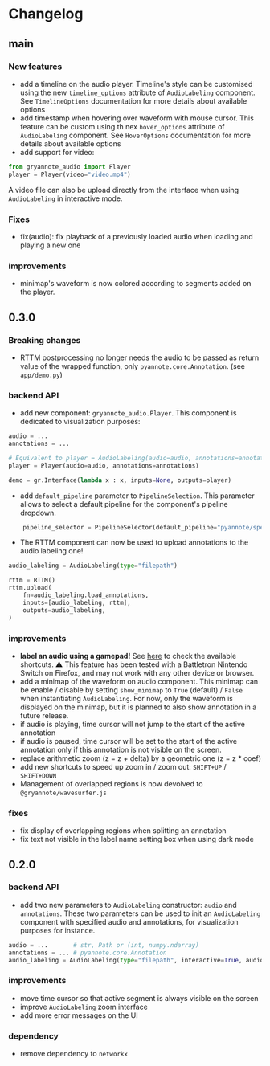# Changelog

## main

### New features

- add a timeline on the audio player. Timeline's style can be customised using the new `timeline_options` attribute of `AudioLabeling` component.
See `TimelineOptions` documentation for more details about available options
- add timestamp when hovering over waveform with mouse cursor. This feature can be custom using th nex `hover_options` attribute of `AudioLabeling` component.
See `HoverOptions` documentation for more details about available options
- add support for video:
```python
from gryannote_audio import Player
player = Player(video="video.mp4")
```

A video file can also be upload directly from the interface when using `AudioLabeling` in interactive mode.

### Fixes

- fix(audio): fix playback of a previously loaded audio when loading and playing a new one

### improvements

- minimap's waveform is now colored according to segments added on the player.

## 0.3.0

### Breaking changes

- RTTM postprocessing no longer needs the audio to be passed as return value of the wrapped function, only `pyannote.core.Annotation`. (see `app/demo.py`)

### backend API

- add new component: `gryannote_audio.Player`. This component is dedicated to visualization purposes:
```python
audio = ...
annotations = ...

# Equivalent to player = AudioLabeling(audio=audio, annotations=annotations, interactive=False, type="filepath")
player = Player(audio=audio, annotations=annotations)

demo = gr.Interface(lambda x : x, inputs=None, outputs=player)
```

- add `default_pipeline` parameter to `PipelineSelection`. This parameter allows to select a default pipeline for the component's pipeline dropdown.
```python
    pipeline_selector = PipelineSelector(default_pipeline="pyannote/speaker-diarization-3.1")
```

- The RTTM component can now be used to upload annotations to the audio labeling one!
```python
audio_labeling = AudioLabeling(type="filepath")

rttm = RTTM()
rttm.upload(
    fn=audio_labeling.load_annotations,
    inputs=[audio_labeling, rttm],
    outputs=audio_labeling,
)
```

### improvements

- **label an audio using a gamepad!** See [here](https://github.com/clement-pages/gryannote/tree/audio-labeling-with-gamepad/gryannote/audio#gamepad-shortcuts) to check the available shortcuts.
⚠️ This feature has been tested with a Battletron Nintendo Switch on Firefox, and may not work with any other device or browser.
- add a minimap of the waveform on audio component. This minimap can be enable / disable by setting `show_minimap` to `True` (default) / `False` when instantiating `AudioLabeling`. For now, only the waveform
is displayed on the minimap, but it is planned to also show annotation in a future release.
- if audio is playing, time cursor will not jump to the start of the active annotation
- if audio is paused, time cursor will be set to the start of the active annotation only if this annotation is not visible on the screen.
- replace arithmetic zoom (z = z + delta) by a geometric one (z = z * coef)
- add new shortcuts to speed up zoom in / zoom out: `SHIFT+UP` / `SHIFT+DOWN`
- Management of overlapped regions is now devolved to `@gryannote/wavesurfer.js`

### fixes

- fix display of overlapping regions when splitting an annotation
- fix text not visible in the label name setting box when using dark mode

## 0.2.0

### backend API
- add two new parameters to `AudioLabeling` constructor: `audio` and `annotations`. These two parameters can be used to init an `AudioLabeling` component with specified audio and annotations, for visualization purposes for instance.
```python
audio = ...       # str, Path or (int, numpy.ndarray)
annotations = ... # pyannote.core.Annotation
audio_labeling = AudioLabeling(type="filepath", interactive=True, audio=audio, annotations=annotations)
```

### improvements
- move time cursor so that active segment is always visible on the screen
- improve `AudioLabeling` zoom interface
- add more error messages on the UI

### dependency
- remove dependency to `networkx`
